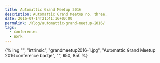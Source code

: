 ```yaml
---
title: Automattic Grand Meetup 2016
description: Automattic Grand Meetup no. three.
date: 2016-09-14T21:41:16+00:00
permalink: /blog/automattic-grand-meetup-2016/
tags:
  - Conferences
  - Work
---
```


{% img "", "intrinsic", "grandmeetup2016-1.jpg", "Automattic Grand Meetup 2016 conference badge", "", 650, 850 %}
